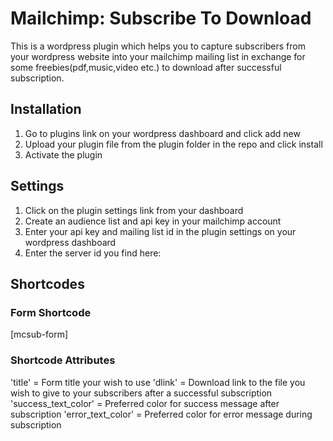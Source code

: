 # Mailchimp: Subscribe To Download
This is a wordpress plugin which helps you to capture subscribers from your wordpress website into your mailchimp mailing list in exchange for some freebies(pdf,music,video etc.) to download after successful subscription.

## Installation
1. Go to plugins link on your wordpress dashboard and click add new
2. Upload your plugin file from the plugin folder in the repo and click install
3. Activate the plugin

## Settings
1. Click on the plugin settings link from your dashboard
2. Create an audience list and api key in your mailchimp account
3. Enter your api key and mailing list id in the plugin settings on your wordpress dashboard
4. Enter the server id you find here:

## Shortcodes

### Form Shortcode
[mcsub-form]

### Shortcode Attributes
'title' = Form title your wish to use
'dlink' = Download link to the file you wish to give to your subscribers after a successful subscription
'success_text_color' = Preferred color for success message after subscription
'error_text_color' = Preferred color for error message during subscription





